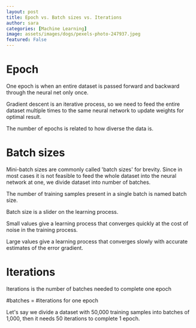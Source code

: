 ```yaml
---
layout: post
title: Epoch vs. Batch sizes vs. Iterations
author: sara
categories: [Machine Learning]
image: assets/images/dogs/pexels-photo-247937.jpeg
featured: False
---
```

# Epoch 

 

One epoch is when an entire dataset is passed forward and backward through the neural net only once.  

 

Gradient descent is an iterative process, so we need to feed the entire dataset multiple times to the same neural network to update weights for optimal result. 

 

The number of epochs is related to how diverse the data is. 

 

# Batch sizes 

 

Mini-batch sizes are commonly called 'batch sizes' for brevity. Since in most cases it is not feasible to feed the whole dataset into the neural network at one, we divide dataset into number of batches. 

 

The number of training samples present in a single batch is named batch size. 

 

Batch size is a slider on the learning process. 

Small values give a learning process that converges quickly at the cost of noise in the training process. 

Large values give a learning process that converges slowly with accurate estimates of the error gradient. 

 

 

# Iterations 

 

Iterations is the number of batches needed to complete one epoch 

 

#batches = #iterations for one epoch 

 

Let's say we divide a dataset with 50,000 training samples into batches of 1,000, then it needs 50 iterations to complete 1 epoch. 